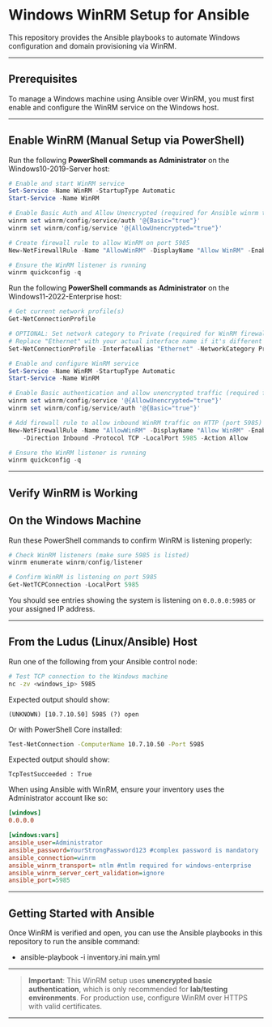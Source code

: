 # Windows WinRM Setup for Ansible

This repository provides the Ansible playbooks to automate Windows configuration and domain provisioning via WinRM.

---

## Prerequisites

To manage a Windows machine using Ansible over WinRM, you must first enable and configure the WinRM service on the Windows host.

---

## Enable WinRM (Manual Setup via PowerShell)

Run the following **PowerShell commands as Administrator** on the Windows10-2019-Server host:

```powershell
# Enable and start WinRM service
Set-Service -Name WinRM -StartupType Automatic
Start-Service -Name WinRM

# Enable Basic Auth and Allow Unencrypted (required for Ansible winrm transport basic)
winrm set winrm/config/service/auth '@{Basic="true"}'
winrm set winrm/config/service '@{AllowUnencrypted="true"}'

# Create firewall rule to allow WinRM on port 5985
New-NetFirewallRule -Name "AllowWinRM" -DisplayName "Allow WinRM" -Enabled True -Direction Inbound -Protocol TCP -LocalPort 5985 -Action Allow

# Ensure the WinRM listener is running
winrm quickconfig -q
```

Run the following **PowerShell commands as Administrator** on the Windows11-2022-Enterprise host:

```powershell
# Get current network profile(s)
Get-NetConnectionProfile

# OPTIONAL: Set network category to Private (required for WinRM firewall exception to work)
# Replace "Ethernet" with your actual interface name if it's different
Set-NetConnectionProfile -InterfaceAlias "Ethernet" -NetworkCategory Private

# Enable and configure WinRM service
Set-Service -Name WinRM -StartupType Automatic
Start-Service -Name WinRM

# Enable Basic authentication and allow unencrypted traffic (required for Ansible with winrm transport=ntlm)
winrm set winrm/config/service '@{AllowUnencrypted="true"}'
winrm set winrm/config/service/auth '@{Basic="true"}'

# Add firewall rule to allow inbound WinRM traffic on HTTP (port 5985)
New-NetFirewallRule -Name "AllowWinRM" -DisplayName "Allow WinRM" -Enabled True 
    -Direction Inbound -Protocol TCP -LocalPort 5985 -Action Allow

# Ensure the WinRM listener is running
winrm quickconfig -q
```
---

## Verify WinRM is Working

## On the Windows Machine

Run these PowerShell commands to confirm WinRM is listening properly:

```powershell
# Check WinRM listeners (make sure 5985 is listed)
winrm enumerate winrm/config/listener

# Confirm WinRM is listening on port 5985
Get-NetTCPConnection -LocalPort 5985
```

You should see entries showing the system is listening on `0.0.0.0:5985` or your assigned IP address.

---

## From the Ludus (Linux/Ansible) Host

Run one of the following from your Ansible control node:

```bash
# Test TCP connection to the Windows machine
nc -zv <windows_ip> 5985
```
Expected output should show:
```
(UNKNOWN) [10.7.10.50] 5985 (?) open
```

Or with PowerShell Core installed:

```bash
Test-NetConnection -ComputerName 10.7.10.50 -Port 5985
```

Expected output should show:
```
TcpTestSucceeded : True
```


When using Ansible with WinRM, ensure your inventory uses the Administrator account like so:

```inventory.ini
[windows]
0.0.0.0

[windows:vars]
ansible_user=Administrator 
ansible_password=YourStrongPassword123 #complex password is mandatory
ansible_connection=winrm
ansible_winrm_transport= ntlm #ntlm required for windows-enterprise
ansible_winrm_server_cert_validation=ignore
ansible_port=5985
```

---

## Getting Started with Ansible

Once WinRM is verified and open, you can use the Ansible playbooks in this repository to run the ansible command:

- ansible-playbook -i inventory.ini main.yml


---

> **Important**: This WinRM setup uses **unencrypted basic authentication**, which is only recommended for **lab/testing environments**. For production use, configure WinRM over HTTPS with valid certificates.

---
